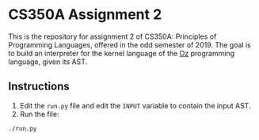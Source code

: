 # CS350A Assignment 2

This is the repository for assignment 2 of CS350A: Principles of Programming Languages, offered in the odd semester of 2019.
The goal is to build an interpreter for the kernel language of the [Oz](https://mozart.github.io) programming language, given its AST.

## Instructions
1. Edit the `run.py` file and edit the `INPUT` variable to contain the input AST.
2. Run the file:
```
./run.py
```
